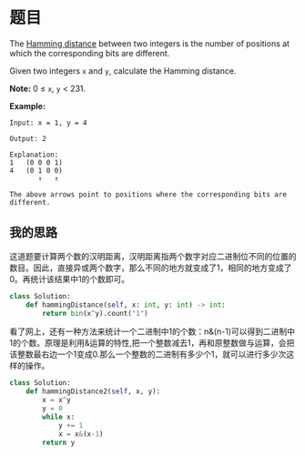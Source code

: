 # 题目

The [Hamming distance](https://en.wikipedia.org/wiki/Hamming_distance) between two integers is the number of positions at which the corresponding bits are different.

Given two integers `x` and `y`, calculate the Hamming distance.

**Note:**
0 ≤ `x`, `y` < 231.

**Example:**

```
Input: x = 1, y = 4

Output: 2

Explanation:
1   (0 0 0 1)
4   (0 1 0 0)
       ↑   ↑

The above arrows point to positions where the corresponding bits are different.
```

## 我的思路

这道题要计算两个数的汉明距离，汉明距离指两个数字对应二进制位不同的位置的数目。因此，直接异或两个数字，那么不同的地方就变成了1，相同的地方变成了0。再统计该结果中1的个数即可。

```python
class Solution:
    def hammingDistance(self, x: int, y: int) -> int:
        return bin(x^y).count("1")
```

看了网上，还有一种方法来统计一个二进制中1的个数：n&(n-1)可以得到二进制中1的个数。原理是利用&运算的特性,把一个整数减去1，再和原整数做与运算，会把该整数最右边一个1变成0.那么一个整数的二进制有多少个1，就可以进行多少次这样的操作。

```python
class Solution:   
    def hammingDistance2(self, x, y):
        x = x^y
        y = 0
        while x:
            y += 1
            x = x&(x-1)
        return y
```

